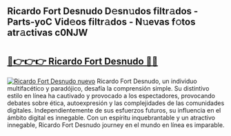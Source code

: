 ## Ricardo Fort Desnudo D𝚎sn𝚞dos filtr𝚊dos - Parts-yoC Vid𝚎os filtr𝚊dos - N𝚞evas f𝚘tos atr𝚊ctivas c0NJW

# <h2><a href="http://mbbeclo.tromn.icu/?c=Ricardo+Fort+Desnudo">🔗👉👉👉 Ricardo Fort Desnudo 🔗🔗</a></h2>

[![Ricardo Fort Desnudo nuevo](https://i.imgur.com/pEAQMta.gif)](http://mbbeclo.tromn.icu/?c=Ricardo+Fort+Desnudo)
Ricardo Fort Desnudo, un individuo multifacético y paradójico, desafía la comprensión simple. Su distintivo estilo en línea ha cautivado y provocado a los espectadores, provocando debates sobre ética, autoexpresión y las complejidades de las comunidades digitales. Independientemente de sus esfuerzos futuros, su influencia en el ámbito digital es innegable. Con un espíritu inquebrantable y un atractivo innegable, Ricardo Fort Desnudo journey en el mundo en línea es imparable.
